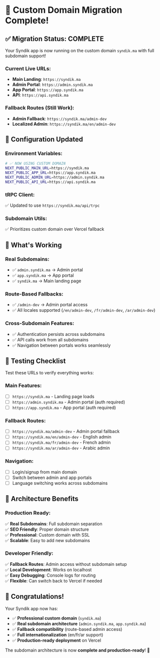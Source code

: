 # 🎉 Custom Domain Migration Complete!

## ✅ **Migration Status: COMPLETE**

Your Syndik app is now running on the custom domain `syndik.ma` with full subdomain support!

### **Current Live URLs:**

- **Main Landing**: `https://syndik.ma`
- **Admin Portal**: `https://admin.syndik.ma`
- **App Portal**: `https://app.syndik.ma`
- **API**: `https://api.syndik.ma`

### **Fallback Routes (Still Work):**

- **Admin Fallback**: `https://syndik.ma/admin-dev`
- **Localized Admin**: `https://syndik.ma/en/admin-dev`

## 🔧 **Configuration Updated**

### **Environment Variables:**

```bash
# ✅ NOW USING CUSTOM DOMAIN
NEXT_PUBLIC_MAIN_URL=https://syndik.ma
NEXT_PUBLIC_APP_URL=https://app.syndik.ma
NEXT_PUBLIC_ADMIN_URL=https://admin.syndik.ma
NEXT_PUBLIC_API_URL=https://api.syndik.ma
```

### **tRPC Client:**

✅ Updated to use `https://syndik.ma/api/trpc`

### **Subdomain Utils:**

✅ Prioritizes custom domain over Vercel fallback

## 🚀 **What's Working**

### **Real Subdomains:**

- ✅ `admin.syndik.ma` → Admin portal
- ✅ `app.syndik.ma` → App portal
- ✅ `syndik.ma` → Main landing page

### **Route-Based Fallbacks:**

- ✅ `/admin-dev` → Admin portal access
- ✅ All locales supported (`/en/admin-dev`, `/fr/admin-dev`, `/ar/admin-dev`)

### **Cross-Subdomain Features:**

- ✅ Authentication persists across subdomains
- ✅ API calls work from all subdomains
- ✅ Navigation between portals works seamlessly

## 🎯 **Testing Checklist**

Test these URLs to verify everything works:

### **Main Features:**

- [ ] `https://syndik.ma` - Landing page loads
- [ ] `https://admin.syndik.ma` - Admin portal (auth required)
- [ ] `https://app.syndik.ma` - App portal (auth required)

### **Fallback Routes:**

- [ ] `https://syndik.ma/admin-dev` - Admin portal fallback
- [ ] `https://syndik.ma/en/admin-dev` - English admin
- [ ] `https://syndik.ma/fr/admin-dev` - French admin
- [ ] `https://syndik.ma/ar/admin-dev` - Arabic admin

### **Navigation:**

- [ ] Login/signup from main domain
- [ ] Switch between admin and app portals
- [ ] Language switching works across subdomains

## 🔄 **Architecture Benefits**

### **Production Ready:**

✅ **Real Subdomains**: Full subdomain separation  
✅ **SEO Friendly**: Proper domain structure  
✅ **Professional**: Custom domain with SSL  
✅ **Scalable**: Easy to add new subdomains

### **Developer Friendly:**

✅ **Fallback Routes**: Admin access without subdomain setup  
✅ **Local Development**: Works on localhost  
✅ **Easy Debugging**: Console logs for routing  
✅ **Flexible**: Can switch back to Vercel if needed

## 🎉 **Congratulations!**

Your Syndik app now has:

- ✅ **Professional custom domain** (`syndik.ma`)
- ✅ **Real subdomain architecture** (`admin.syndik.ma`, `app.syndik.ma`)
- ✅ **Fallback compatibility** (route-based admin access)
- ✅ **Full internationalization** (en/fr/ar support)
- ✅ **Production-ready deployment** on Vercel

The subdomain architecture is now **complete and production-ready**! 🚀
